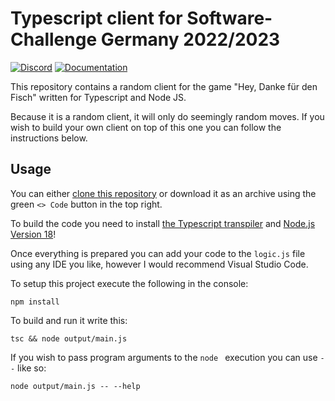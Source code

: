 # Typescript client for Software-Challenge Germany 2022/2023

[![Discord](https://img.shields.io/discord/233577109363097601?color=blue&label=Discord)](https://discord.gg/ARZamDptG5)
[![Documentation](https://img.shields.io/badge/Software--Challenge%20-Documentation-%234299e1)](https://docs.software-challenge.de/)

This repository contains a random client for the game "Hey, Danke für den Fisch" written for Typescript and Node JS.

Because it is a random client, it will only do seemingly random moves. If you wish to build your own client on top of this one you can follow the instructions below. 

## Usage

You can either [clone this repository](https://docs.github.com/en/repositories/creating-and-managing-repositories/cloning-a-repository) or download it as an archive using the green `<> Code` button in the top right.

To build the code you need to install [the Typescript transpiler](https://www.typescriptlang.org/id/download) and [Node.js Version 18](https://nodejs.org/download/release/v18.9.0/)!

Once everything is prepared you can add your code to the `logic.js` file using any IDE you like, however I would recommend Visual Studio Code.

To setup this project execute the following in the console:

```npm install```

To build and run it write this:

```tsc && node output/main.js```

If you wish to pass program arguments to the `node ` execution you can use `--` like so:

```node output/main.js -- --help```
